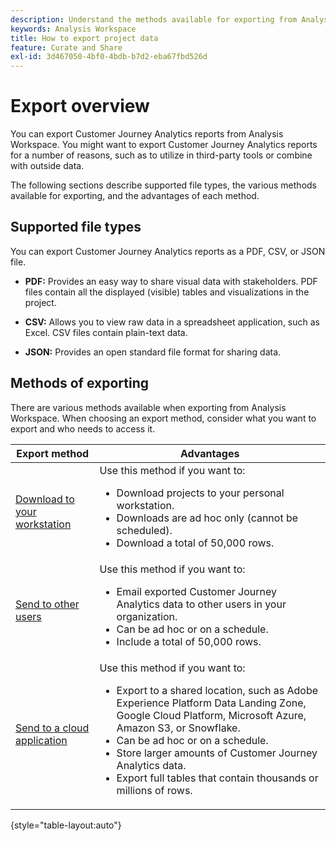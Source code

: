 ```yaml
---
description: Understand the methods available for exporting from Analysis Workspace.
keywords: Analysis Workspace
title: How to export project data
feature: Curate and Share
exl-id: 3d467050-4bf0-4bdb-b7d2-eba67fbd526d
---
```

# Export overview

You can export Customer Journey Analytics reports from Analysis Workspace. You might want to export Customer Journey Analytics reports for a number of reasons, such as to utilize in third-party tools or combine with outside data.

The following sections describe supported file types, the various methods available for exporting, and the advantages of each method. 

## Supported file types

You can export Customer Journey Analytics reports as a PDF, CSV, or JSON file. 

* **PDF:** Provides an easy way to share visual data with stakeholders. PDF files contain all the displayed (visible) tables and visualizations in the project.

* **CSV:** Allows you to view raw data in a spreadsheet application, such as Excel. CSV files contain plain-text data.

* **JSON:** Provides an open standard file format for sharing data.

## Methods of exporting 

There are various methods available when exporting from Analysis Workspace. When choosing an export method, consider what you want to export and who needs to access it. 

|Export method | Advantages | 
|---------|----------|
| [Download to your workstation](/help/analysis-workspace/export/download-send.md) | Use this method if you want to: <ul><li>Download projects to your personal workstation.</li><li>Downloads are ad hoc only (cannot be scheduled).</li> <li>Download a total of 50,000 rows.</li> <!--true? Are there 2 different options to download to your workstation?--> <!-- is this emailing it? -->| 
| [Send to other users](/help/analysis-workspace/export/t-schedule-report.md) | Use this method if you want to: <ul><li>Email exported Customer Journey Analytics data to other users in your organization.</li><li>Can be ad hoc or on a schedule.</li> <li>Include a total of 50,000 rows.</li> <!--true?--> | 
| [Send to a cloud application](/help/analysis-workspace/export/export-cloud.md) | Use this method if you want to: <ul><li>Export to a shared location, such as Adobe Experience Platform Data Landing Zone, Google Cloud Platform, Microsoft Azure, Amazon S3, or Snowflake.</li><li>Can be ad hoc or on a schedule.</li><li>Store larger amounts of Customer Journey Analytics data.</li><li>Export full tables that contain thousands or millions of rows.<!-- What other things? Wiki talks about things that aren't even possible in Data Warehouse. What are they? --> </li>  |

{style="table-layout:auto"}
